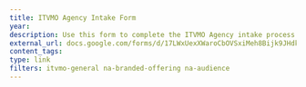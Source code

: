 ```yaml
---
title: ITVMO Agency Intake Form
year: 
description: Use this form to complete the ITVMO Agency intake process.
external_url: docs.google.com/forms/d/17LWxUexXWaroCbOVSxiMeh8Bijk9JHdkoeJ2yNu89QE/edit
content_tags:
type: link
filters: itvmo-general na-branded-offering na-audience
---
```


